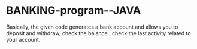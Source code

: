 # BANKING-program--JAVA
Basically, the given code generates a bank account and allows you to deposit and withdraw, check the balance , check the last activity related to your account.
